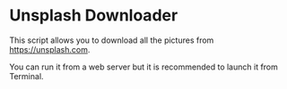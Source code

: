 Unsplash Downloader
===================

This script allows you to download all the pictures from https://unsplash.com.

You can run it from a web server but it is recommended to launch it from Terminal.
